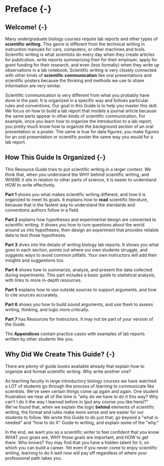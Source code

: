 # Preface {-}
## Welcome! {-}

Many undergraduate biology courses require lab reports and other types of __scientific writing.__ This genre is different from the technical writing in instruction manuals for cars, computers, or other machines and tools. Scientific writing is what scientists do every day when they create articles for publication, write reports summarizing their for their employer,  apply for grant funding for their research, and even (less formally) when they write up observations in a lab notebook. Scientific writing is very closely connected with other kinds of __scientific communication__ like oral presentations and scientific posters because the thinking and methods we use to share information are very similar.

Scientific communication is very different from what you probably have done in the past. It is organized in a specific way and follows particular rules and conventions. Our goal in this Guide is to help you master this skill. We focus on how to build a lab report that models a journal article because the same parts appear in other kinds of scientific communication. For example, once you learn how to organize the Introduction to a lab report, you pretty much know how to organize the background section of an oral presentation or a poster. The same is true for data figures; you make figures for an oral presentation or scientific poster the same way you would for a lab report.


## How This Guide Is Organized {-}

This Resource Guide tries to put scientific writing in a larger context. We think that, when you understand the WHY behind scientific writing, and WHERE it sits in relation to other parts of science, it is easier to understand HOW to write effectively. 

__Part 1__ shows you what makes scientific writing different, and how it is organized to meet its goals. It explains how to __read__ scientific literature, because that is the fastest way to understand the standards and conventions authors follow in a field. 

__Part 2__ explains how hypotheses and experimental design are connected to scientific writing. It shows you how to turn questions about the world around us into hypotheses, then design an experiment that provides reliable data to test those hypotheses. 

__Part 3__ dives into the details of writing biology lab reports. It shows you what goes in each section, points out where our own students struggle, and suggests ways to avoid common pitfalls. Your own instructors will add their insights and suggestions too. 

__Part 4__ shows how to summarize, analyze, and present the data collected during experiments. This part includes a basic guide to statistical analysis, with links to more in-depth resources.

__Part 5__ explains how to use outside sources to support arguments, and how to cite sources accurately.

__Part 6__ shows you how to build sound arguments, and use them to assess writing, thinking, and logic more critically. 

__Part 7__ has Resources for Instructors. It may not be part of your version of the Guide.

The __Appendices__ contain practice cases with examples of lab reports written by other students like you. 


## Why Did We Create This Guide? {-}

There are plenty of guide books available already that explain how to organize and format scientific writing. Why write another one? 

As teaching faculty in large introductory biology courses we have watched a LOT of students go through the process of learning to communicate like scientists. We've seen certain things come up again and again. One student frustration we hear all of the time is "why do we have to do it this way? Why can't I do it the way I learned before in (put any course you like here)?" We've found that, when we explain the logic __behind__ elements of scientific writing, the format and rules make more sense and are easier for our students to follow. We wrote this Guide to do just that; go beyond a "what is needed" and "how to do X" Guide to writing, and explain some of the "why." 

In the end, we want you as a scientific writer to feel confident that you know WHAT your goals are, WHY those goals are important, and HOW to get there. Who knows? You may find that you have a hidden talent for it, on which you can build a career. Yet even if you never come to enjoy scientific writing, learning to do it well now will pay off regardless of where your professional path takes you.
